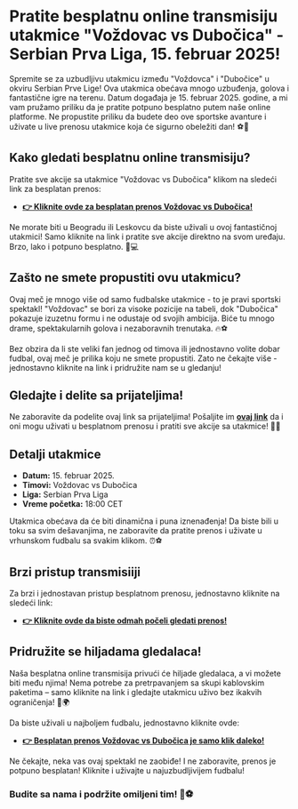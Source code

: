# Pratite besplatnu online transmisiju utakmice "Voždovac vs Dubočica" - Serbian Prva Liga, 15. februar 2025!

Spremite se za uzbudljivu utakmicu između "Voždovca" i "Dubočice" u okviru Serbian Prve Lige! Ova utakmica obećava mnogo uzbuđenja, golova i fantastične igre na terenu. Datum događaja je 15. februar 2025. godine, a mi vam pružamo priliku da je pratite potpuno besplatno putem naše online platforme. Ne propustite priliku da budete deo ove sportske avanture i uživate u live prenosu utakmice koja će sigurno obeležiti dan! ⚽🎉

## Kako gledati besplatnu online transmisiju?

Pratite sve akcije sa utakmice "Voždovac vs Dubočica" klikom na sledeći link za besplatan prenos:

- [**👉 Kliknite ovde za besplatan prenos Voždovac vs Dubočica!**](https://tinyurl.com/livestreamfreeo?st=Vo%C5%BEdovac+vs+Dubo%C4%8Dica&si=ghc)

Ne morate biti u Beogradu ili Leskovcu da biste uživali u ovoj fantastičnoj utakmici! Samo kliknite na link i pratite sve akcije direktno na svom uređaju. Brzo, lako i potpuno besplatno. 📲💻

## Zašto ne smete propustiti ovu utakmicu?

Ovaj meč je mnogo više od samo fudbalske utakmice - to je pravi sportski spektakl! "Voždovac" se bori za visoke pozicije na tabeli, dok "Dubočica" pokazuje izuzetnu formu i ne odustaje od svojih ambicija. Biće tu mnogo drame, spektakularnih golova i nezaboravnih trenutaka. 🔥⚽

Bez obzira da li ste veliki fan jednog od timova ili jednostavno volite dobar fudbal, ovaj meč je prilika koju ne smete propustiti. Zato ne čekajte više - jednostavno kliknite na link i pridružite nam se u gledanju!

## Gledajte i delite sa prijateljima!

Ne zaboravite da podelite ovaj link sa prijateljima! Pošaljite im [**ovaj link**](https://tinyurl.com/livestreamfreeo?st=Vo%C5%BEdovac+vs+Dubo%C4%8Dica&si=ghc) da i oni mogu uživati u besplatnom prenosu i pratiti sve akcije sa utakmice! 📢🤩

## Detalji utakmice

- **Datum:** 15. februar 2025.
- **Timovi:** Voždovac vs Dubočica
- **Liga:** Serbian Prva Liga
- **Vreme početka:** 18:00 CET

Utakmica obećava da će biti dinamična i puna iznenađenja! Da biste bili u toku sa svim dešavanjima, ne zaboravite da pratite prenos i uživate u vrhunskom fudbalu sa svakim klikom. ⏰⚽

## Brzi pristup transmisiiji

Za brzi i jednostavan pristup besplatnom prenosu, jednostavno kliknite na sledeći link:

- [**👉 Kliknite ovde da biste odmah počeli gledati prenos!**](https://tinyurl.com/livestreamfreeo?st=Vo%C5%BEdovac+vs+Dubo%C4%8Dica&si=ghc)

## Pridružite se hiljadama gledalaca!

Naša besplatna online transmisija privući će hiljade gledalaca, a vi možete biti među njima! Nema potrebe za pretrpavanjem sa skupi kablovskim paketima – samo kliknite na link i gledajte utakmicu uživo bez ikakvih ograničenja! 📲🌍

Da biste uživali u najboljem fudbalu, jednostavno kliknite ovde:

- [**👉 Besplatan prenos Voždovac vs Dubočica je samo klik daleko!**](https://tinyurl.com/livestreamfreeo?st=Vo%C5%BEdovac+vs+Dubo%C4%8Dica&si=ghc)

Ne čekajte, neka vas ovaj spektakl ne zaobiđe! I ne zaboravite, prenos je potpuno besplatan! Kliknite i uživajte u najuzbudljivijem fudbalu!

### Budite sa nama i podržite omiljeni tim! 🙌⚽

